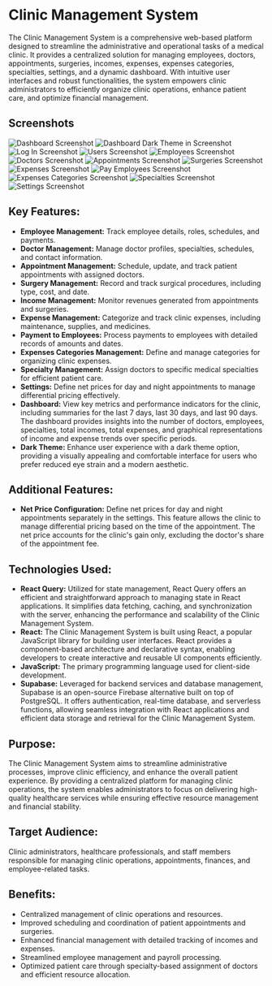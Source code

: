 # Clinic Management System

The Clinic Management System is a comprehensive web-based platform designed to streamline the administrative and operational tasks of a medical clinic. It provides a centralized solution for managing employees, doctors, appointments, surgeries, incomes, expenses, expenses categories, specialties, settings, and a dynamic dashboard. With intuitive user interfaces and robust functionalities, the system empowers clinic administrators to efficiently organize clinic operations, enhance patient care, and optimize financial management.

## Screenshots

![Dashboard Screenshot](./public/screenshots/dashboard1.png)
![Dashboard Dark Theme in Screenshot](./public//screenshots/dashboard-dark-theme.png)
![Log In Screenshot](./public//screenshots/login.png)
![Users Screenshot](./public//screenshots/users.png)
![Employees Screenshot](./public//screenshots/employees.png)
![Doctors Screenshot](./public//screenshots/doctors.png)
![Appointments Screenshot](./public//screenshots/appointments.png)
![Surgeries Screenshot](./public//screenshots/surgeries.png)
![Expenses Screenshot](./public//screenshots/expenses.png)
![Pay Employees Screenshot](./public//screenshots/payments.png)
![Expenses Categories Screenshot](./public//screenshots/categories.png)
![Specialties Screenshot](./public//screenshots/specialties.png)
![Settings Screenshot](./public//screenshots/settings.png)

## Key Features:

- **Employee Management:** Track employee details, roles, schedules, and payments.
- **Doctor Management:** Manage doctor profiles, specialties, schedules, and contact information.
- **Appointment Management:** Schedule, update, and track patient appointments with assigned doctors.
- **Surgery Management:** Record and track surgical procedures, including type, cost, and date.
- **Income Management:** Monitor revenues generated from appointments and surgeries.
- **Expense Management:** Categorize and track clinic expenses, including maintenance, supplies, and medicines.
- **Payment to Employees:** Process payments to employees with detailed records of amounts and dates.
- **Expenses Categories Management:** Define and manage categories for organizing clinic expenses.
- **Specialty Management:** Assign doctors to specific medical specialties for efficient patient care.
- **Settings:** Define net prices for day and night appointments to manage differential pricing effectively.
- **Dashboard:** View key metrics and performance indicators for the clinic, including summaries for the last 7 days, last 30 days, and last 90 days. The dashboard provides insights into the number of doctors, employees, specialties, total incomes, total expenses, and graphical representations of income and expense trends over specific periods.
- **Dark Theme:** Enhance user experience with a dark theme option, providing a visually appealing and comfortable interface for users who prefer reduced eye strain and a modern aesthetic.

## Additional Features:

- **Net Price Configuration:** Define net prices for day and night appointments separately in the settings. This feature allows the clinic to manage differential pricing based on the time of the appointment. The net price accounts for the clinic's gain only, excluding the doctor's share of the appointment fee.

## Technologies Used:

- **React Query:** Utilized for state management, React Query offers an efficient and straightforward approach to managing state in React applications. It simplifies data fetching, caching, and synchronization with the server, enhancing the performance and scalability of the Clinic Management System.
- **React:** The Clinic Management System is built using React, a popular JavaScript library for building user interfaces. React provides a component-based architecture and declarative syntax, enabling developers to create interactive and reusable UI components efficiently.
- **JavaScript:** The primary programming language used for client-side development.
- **Supabase:** Leveraged for backend services and database management, Supabase is an open-source Firebase alternative built on top of PostgreSQL. It offers authentication, real-time database, and serverless functions, allowing seamless integration with React applications and efficient data storage and retrieval for the Clinic Management System.

## Purpose:

The Clinic Management System aims to streamline administrative processes, improve clinic efficiency, and enhance the overall patient experience. By providing a centralized platform for managing clinic operations, the system enables administrators to focus on delivering high-quality healthcare services while ensuring effective resource management and financial stability.

## Target Audience:

Clinic administrators, healthcare professionals, and staff members responsible for managing clinic operations, appointments, finances, and employee-related tasks.

## Benefits:

- Centralized management of clinic operations and resources.
- Improved scheduling and coordination of patient appointments and surgeries.
- Enhanced financial management with detailed tracking of incomes and expenses.
- Streamlined employee management and payroll processing.
- Optimized patient care through specialty-based assignment of doctors and efficient resource allocation.
